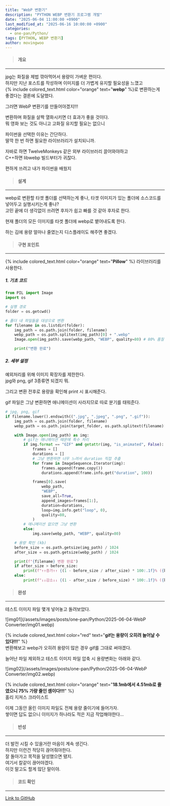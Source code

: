 ```yaml
---
title: "WebP 변환기"
description: "PYTHON WEBP 변환기 프로그램 개발"
date: "2025-06-04 11:00:00 +0900"
last_modified_at: "2025-06-16 10:00:00 +0900"
categories: 
  - one-pan/Python/
tags: [PYTHON, WEBP 변환기]
author: movingwoo
---
```

> #### 개요  
---  

jpg는 화질을 제법 깎아먹어서 용량이 가벼운 편이다.  
하지만 지난 포스트를 작성하며 이미지를 더 가볍게 유지할 필요성을 느꼈고  
{% include colored_text.html color="orange" text="**webp**" %}로 변환하는게 좋겠다는 결론에 도달했다.  
  
그러면 WebP 변환기를 만들어야겠지!!!  
  
변환하며 화질을 살짝 열화시키면 더 효과가 좋을 것이다.  
뭐 영화 보는 것도 아니고 고화질 유지할 필요는 없으니  
  
파이썬을 선택한 이유는 간단하다.  
딸깍 한 번 하면 필요한 라이브러리가 설치되니까.  
  
자바로 하면 TwelveMonkeys 같은 외부 라이브러리 끌어와야하고  
C++하면 libwebp 빌드부터가 귀찮다.  
  
편하게 쓰려고 내가 파이썬을 배웠지  
  
> #### 설계  
---  
  
webp로 변환할 타겟 폴더를 선택하는게 좋나, 타겟 이미지가 있는 폴더에 소스코드를 넣어두고 실행시키는게 좋나?  
고민 끝에 더 생각없이 쓰려면 후자가 쉽고 빠를 것 같아 후자로 한다.  
  
현재 폴더의 모든 이미지를 타겟 폴더에 webp로 뱉어내도록 한다.  
  
하는 김에 용량 얼마나 줄였는지 디스플레이도 해주면 좋겠다.  
  
> #### 구현 포인트  
---  
  
{% include colored_text.html color="orange" text="**Pillow**" %} 라이브러리를 사용한다.  
  
##### 1. 기초 코드  
    
```python
from PIL import Image
import os

# 실행 경로
folder = os.getcwd()

# 폴더 내 파일들을 대상으로 변환
for filename in os.listdir(folder):
    img_path = os.path.join(folder, filename)
    webp_path = os.path.splitext(img_path)[0] + ".webp"
    Image.open(img_path).save(webp_path, "WEBP", quality=80) # 80% 품질

    print("변환 완료")
```
  
##### 2. 세부 설정  
  
예외처리를 위해 이미지 확장자를 제한한다.  
jpg와 png, gif 3종류면 되겠지 뭐.  
  
그리고 변환 전후로 용량을 확인해 print 시 표시해준다.  
  
gif 파일은 그냥 변환하면 애니메이션이 사라지므로 따로 분기를 태워준다.  
  
```python
# jpg, png, gif
if filename.lower().endswith((".jpg", ".jpeg", ".png", ".gif")):
    img_path = os.path.join(folder, filename)
    webp_path = os.path.join(target_folder, os.path.splitext(filename)[0] + ".webp")

    with Image.open(img_path) as img:
        # gif는 애니메이션 때문에 특수 처리
        if img.format == "GIF" and getattr(img, "is_animated", False):
            frames = []
            durations = []
            # 그냥 변환하면 너무 느려서 duration 직접 추출
            for frame in ImageSequence.Iterator(img):
                frames.append(frame.copy())
                durations.append(frame.info.get("duration", 100)) 

            frames[0].save(
                webp_path,
                "WEBP",
                save_all=True,
                append_images=frames[1:],
                duration=durations,
                loop=img.info.get("loop", 0),
                quality=80,
            )
        # 애니메이션 없으면 그냥 변환
        else:
            img.save(webp_path, "WEBP", quality=80)

    # 용량 확인 (kb)
    before_size = os.path.getsize(img_path) / 1024
    after_size = os.path.getsize(webp_path) / 1024

    print(f"{filename} 변환 완료")
    if after_size > before_size:
        print(f"↑↑증가↑↑ {(1 - before_size / after_size) * 100:.1f}% ({before_size:.1f}kb -> {after_size:.1f}kb)")
    else:
        print(f"↓↓감소↓↓ {(1 - after_size / before_size) * 100:.1f}% ({before_size:.1f}kb -> {after_size:.1f}kb)")
```
  
> #### 완성  
---  
  
테스트 이미지 파일 몇개 넣어놓고 돌려보았다.  
  
![img01](/assets/images/posts/one-pan/Python/2025-06-04-WebP Converter/img01.webp)  
  
{% include colored_text.html color="red" text="**gif는 용량이 오히려 늘어날 수 있다!!!**" %}  
변환해보고 webp가 오히려 용량이 많은 경우 gif를 그대로 써야겠다.  
  
늘어난 파일 제외하고 테스트 이미지 파일 압축 시 용량변화는 아래와 같다.  
  
![img02](/assets/images/posts/one-pan/Python/2025-06-04-WebP Converter/img02.webp)  
  
{% include colored_text.html color="orange" text="**18.1mb에서 4.51mb로 줄였으니 75% 가량 줄인 셈이다!!!**" %}  
홀리 지져스 크라이스트  
  
이제 그동안 올린 이미지 파일도 전체 용량 줄이기에 들어가자.  
쌓이면 답도 없으니 이미지가 하나라도 적은 지금 작업해야한다...  
  
> #### 반성  
---  
  
더 발전 시킬 수 있을거란 마음이 계속 생긴다.  
하지만 이런건 적당히 끊어줘야한다.  
잘 돌아가고 목적을 달성했으면 됐지.  
여기서 칼같이 끊어야겠다.  
이것 말고도 할게 많단 말이야.  
  
> #### 코드 확인   
---  
  
[Link to GitHub](https://raw.githubusercontent.com/movingwoo/movingwoo-snippets/refs/heads/main/one-pan/Python/2025-06-04-WebP%20Converter.py)

